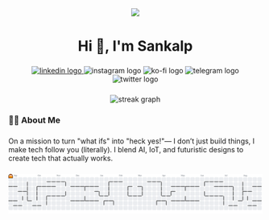 <div align="center">
  <img height="200" src="https://media.giphy.com/media/M9gbBd9nbDrOTu1Mqx/giphy.gif"  />
</div>

###

<h1 align="center">Hi 👋,  I'm Sankalp</h1>

###

<div align="center">
  <a href="www.linkedin.com/in/sankalpsharma18" target="_blank">
    <img src="https://img.shields.io/static/v1?message=LinkedIn&logo=linkedin&label=&color=0077B5&logoColor=white&labelColor=&style=for-the-badge" height="25" alt="linkedin logo"  />
  </a>
  <img src="https://img.shields.io/static/v1?message=Instagram&logo=instagram&label=&color=E4405F&logoColor=white&labelColor=&style=for-the-badge" height="25" alt="instagram logo"  />
  <img src="https://img.shields.io/static/v1?message=Ko-fi&logo=ko-fi&label=&color=F16061&logoColor=white&labelColor=&style=for-the-badge" height="25" alt="ko-fi logo"  />
  <img src="https://img.shields.io/static/v1?message=Telegram&logo=telegram&label=&color=2CA5E0&logoColor=white&labelColor=&style=for-the-badge" height="25" alt="telegram logo"  />
  <img src="https://img.shields.io/static/v1?message=Twitter&logo=twitter&label=&color=1DA1F2&logoColor=white&labelColor=&style=for-the-badge" height="25" alt="twitter logo"  />
</div>

###

<div align="center">
  <img src="https://streak-stats.demolab.com?user=sankalp1806&locale=en&mode=daily&theme=dracula&hide_border=false&border_radius=5&order=3" height="150" alt="streak graph"  />
</div>

###

<h3 align="left">👩‍💻  About Me</h3>

###

<p align="left">On a mission to turn "what ifs" into "heck yes!"— I don’t just build things, I make tech follow you (literally). I blend AI, IoT, and futuristic designs to create tech that actually works.</p>

###

<picture>
  <source media="(prefers-color-scheme: dark)" srcset="https://raw.githubusercontent.com/sankalp1806/sankalp1806/output/pacman-contribution-graph-dark.svg">
  <source media="(prefers-color-scheme: light)" srcset="https://raw.githubusercontent.com/sankalp1806/sankalp1806/output/pacman-contribution-graph.svg">
  <img alt="pacman contribution graph" src="https://raw.githubusercontent.com/sankalp1806/sankalp1806/output/pacman-contribution-graph.svg">
</picture>

###

<!--
**sankalp1806/sankalp1806** is a ✨ _special_ ✨ repository because its `README.md` (this file) appears on your GitHub profile.

Here are some ideas to get you started:

- 🔭 I’m currently working on ...
- 🌱 I’m currently learning ...
- 👯 I’m looking to collaborate on ...
- 🤔 I’m looking for help with ...
- 💬 Ask me about ...
- 📫 How to reach me: ...
- 😄 Pronouns: ...
- ⚡ Fun fact: ...
-->
